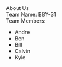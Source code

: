 <html>
 <body>
About Us <br>
Team Name: BBY-31 <br>
Team Members: 
<ul>
    <li>Andre</li>
    <li>Ben</li>
    <li>Bill</li>
    <li>Calvin</li>
    <li>Kyle</li>
  </ul>
 </body>
</html>

